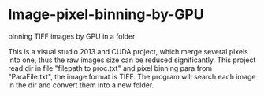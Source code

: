 # Image-pixel-binning-by-GPU
binning TIFF images by GPU in a folder

This is a visual studio 2013 and CUDA project, which merge several pixels into one, thus the raw images size can be reduced significantly.
This project read dir in file "filepath to proc.txt" and pixel binning para from "ParaFile.txt", the image format is TIFF.
The program will search each image in the dir and convert them into a new folder.
